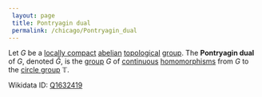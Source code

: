 ```yaml
---
 layout: page
 title: Pontryagin dual
 permalink: /chicago/Pontryagin_dual
---
```

Let $G$ be a [locally compact](https://defsmath.github.io/DefsMath/locally_compact_group) [abelian](https://defsmath.github.io/DefsMath/abelian) [topological](https://defsmath.github.io/DefsMath/topological_group) [group](https://defsmath.github.io/DefsMath/group). The **Pontryagin dual** of $G$, denoted $\widehat G$, is the [group](https://defsmath.github.io/DefsMath/group) $G$ of [continuous](https://defsmath.github.io/DefsMath/continuous) [homomorphisms](https://defsmath.github.io/DefsMath/group_homomorphism) from $G$ to the [circle group](https://defsmath.github.io/DefsMath/circle_group) $\mathbb T$.

Wikidata ID: [Q1632419](https://www.wikidata.org/wiki/Q1632419)